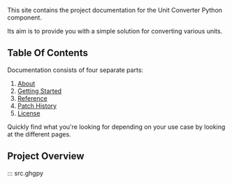 This site contains the project documentation for the
Unit Converter Python component.

Its aim is to provide you with a simple solution for converting various units.

## Table Of Contents


Documentation consists of four separate parts:  
1. [About](about.md)  
2. [Getting Started](getting_started.md)  
3. [Reference](reference.md)  
4. [Patch History](patch_history.md)  
5. [License](license.md)

Quickly find what you're looking for depending on
your use case by looking at the different pages.

## Project Overview

::: src.ghgpy